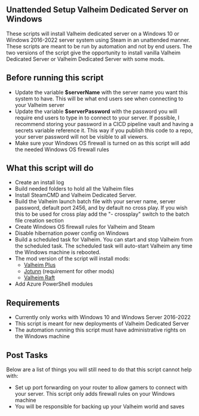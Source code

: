 
## Unattended Setup Valheim Dedicated Server on Windows

These scripts will install Valheim dedicated server on a Windows 10 or Windows 2016-2022 server system using Steam in an unattended manner. These scripts are meant to be run by automation and not by end users. The two versions of the script give the opportunity to install vanilla Valheim Dedicated Server or Valheim Dedicated Server with some mods.

## Before running this script

- Update the variable **$serverName** with the server name you want this system to have. This will be what end users see when connecting to your Valheim server
- Update the variable **$serverPassword** with the password you will require end users to type in to connect to your server. If possible, I recommend storing your password in a CICD pipeline vault and having a secrets variable reference it. This way if you publish this code to a repo, your server password will not be visible to all viewers.
- Make sure your Windows OS firewall is turned on as this script will add the needed Windows OS firewall rules 

## What this script will do

- Create an install log
- Build needed folders to hold all the Valheim files
- Install SteamCMD and Valheim Dedicated Server. 
- Build the Valheim launch batch file with your server name, server password, default port 2456, and by default no cross play. If you wish this to be used for cross play add the "- crossplay" switch to the batch file creation section
- Create Windows OS firewall rules for Valheim and Steam
- Disable hibernation power config on Windows
- Build a scheduled task for Valheim. You can start and stop Valheim from the scheduled task. The scheduled task will auto-start Valheim any time the Windows machine is rebooted. 
- The mod version of the script will install mods:
    - [Valheim Plus](https://www.nexusmods.com/valheim/mods/4)
    - [Jotunn](https://www.nexusmods.com/valheim/mods/1138) (requirement for other mods)
    - [Valheim Raft](https://www.nexusmods.com/valheim/mods/1136)
- Add Azure PowerShell modules

## Requirements

- Currently only works with Windows 10 and Windows Server 2016-2022
- This script is meant for new deployments of Valheim Dedicated Server
- The automation running this script must have administrative rights on the Windows machine

## Post Tasks

Below are a list of things you will still need to do that this script cannot help with:

- Set up port forwarding on your router to allow gamers to connect with your server. This script only adds firewall rules on your Windows machine
- You will be responsible for backing up your Valheim world and saves


